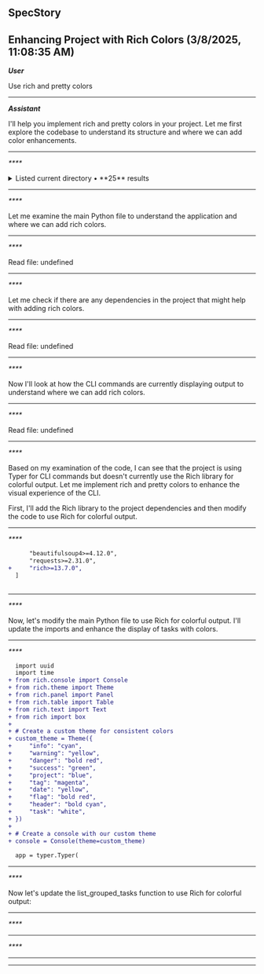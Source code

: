 ## SpecStory

## Enhancing Project with Rich Colors (3/8/2025, 11:08:35 AM)

_**User**_

Use rich and pretty colors 

---

_**Assistant**_

I'll help you implement rich and pretty colors in your project. Let me first explore the codebase to understand its structure and where we can add color enhancements.

---

_****_

<details>
            <summary>Listed current directory • **25** results</summary>
        
| Name |
|-------|
| 📁 `.git` |
| 📄 `omnifocus.py` |
| 📁 `__pycache__` |
| 📁 `zz-chop-logs` |
| 📁 `docs` |
| 📄 `README.md` |
| 📁 `.ruff_cache` |
| 📄 `.cursorignore` |
| 📁 `xnotes` |
| 📄 `.gitignore` |
| 📁 `chop-logs` |
| 📁 `cursor-logs` |
| 📁 `.cursor` |
| 📁 `cursor_logs` |
| 📁 `.specstory` |
| 📁 `.aider.tags.cache.v3` |
| 📄 `.aider.chat.history.md` |
| 📄 `.aider.input.history` |
| 📁 `.pytest_cache` |
| 📁 `tests` |
| 📁 `.venv` |
| 📄 `pyproject.toml` |
| 📄 `.pre-commit-config.yaml` |
| 📄 `CONVENTIONS.py.md` |
| 📄 `justfile` |

</details>

---

_****_

Let me examine the main Python file to understand the application and where we can add rich colors.

---

_****_

Read file: undefined

---

_****_

Let me check if there are any dependencies in the project that might help with adding rich colors.

---

_****_

Read file: undefined

---

_****_

Now I'll look at how the CLI commands are currently displaying output to understand where we can add rich colors.

---

_****_

Read file: undefined

---

_****_

Based on my examination of the code, I can see that the project is using Typer for CLI commands but doesn't currently use the Rich library for colorful output. Let me implement rich and pretty colors to enhance the visual experience of the CLI.

First, I'll add the Rich library to the project dependencies and then modify the code to use Rich for colorful output.

---

_****_

```diff
      "beautifulsoup4>=4.12.0",
      "requests>=2.31.0",
+     "rich>=13.7.0",
  ]
  
```

---

_****_

Now, let's modify the main Python file to use Rich for colorful output. I'll update the imports and enhance the display of tasks with colors.

---

_****_

```diff
  import uuid
  import time
+ from rich.console import Console
+ from rich.theme import Theme
+ from rich.panel import Panel
+ from rich.table import Table
+ from rich.text import Text
+ from rich import box
+ 
+ # Create a custom theme for consistent colors
+ custom_theme = Theme({
+     "info": "cyan",
+     "warning": "yellow",
+     "danger": "bold red",
+     "success": "green",
+     "project": "blue",
+     "tag": "magenta",
+     "date": "yellow",
+     "flag": "bold red",
+     "header": "bold cyan",
+     "task": "white",
+ })
+ 
+ # Create a console with our custom theme
+ console = Console(theme=custom_theme)
  
  app = typer.Typer(
```

---

_****_

Now let's update the list_grouped_tasks function to use Rich for colorful output:

---

_****_



---

_****_



---



---

